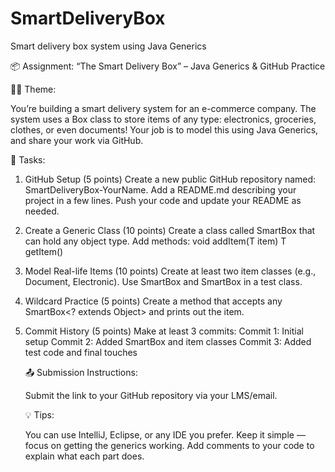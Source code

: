 # SmartDeliveryBox
Smart delivery box system using Java Generics

📦 Assignment: “The Smart Delivery Box” – Java Generics & GitHub Practice

👩‍💻 Theme:

You’re building a smart delivery system for an e-commerce company. The system uses a Box<T> class to store items of any type: electronics, groceries, clothes, or even documents! Your job is to model this using Java Generics, and share your work via GitHub.

📝 Tasks:

1. GitHub Setup (5 points)
   Create a new public GitHub repository named: SmartDeliveryBox-YourName.
   Add a README.md describing your project in a few lines.
   Push your code and update your README as needed.
2. Create a Generic Class (10 points)
   Create a class called SmartBox<T> that can hold any object type.
   Add methods:
   void addItem(T item)
   T getItem()
3. Model Real-life Items (10 points)
   Create at least two item classes (e.g., Document, Electronic).
   Use SmartBox<Document> and SmartBox<Electronic> in a test class.
4. Wildcard Practice (5 points)
   Create a method that accepts any SmartBox<? extends Object> and prints out the item.
5. Commit History (5 points)
   Make at least 3 commits:
   Commit 1: Initial setup
   Commit 2: Added SmartBox and item classes
   Commit 3: Added test code and final touches
 
   📤 Submission Instructions:

   Submit the link to your GitHub repository via your LMS/email.

   💡 Tips:

   You can use IntelliJ, Eclipse, or any IDE you prefer.
   Keep it simple — focus on getting the generics working.
   Add comments to your code to explain what each part does.